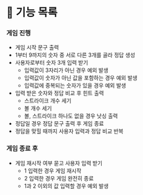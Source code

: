 # 📍 기능 목록

### 게임 진행

- 게임 시작 문구 출력
- 1부터 9까지의 숫자 중 서로 다른 3개를 골라 정답 생성
- 사용자로부터 숫자 3개 입력 받기
  - 입력값이 3자리가 아닌 경우 예외 발생
  - 입력값이 숫자가 아닌 값을 포함하는 경우 예외 발생
  - 입력값에 중복되는 숫자가 있을 경우 예외 발생
- 입력 받은 숫자와 정답 비교 후 힌트 출력
  - 스트라이크 개수 세기
  - 볼 개수 세기
  - 볼, 스트라이크 하나도 없을 경우 낫싱 출력
- 정답일 경우 정답 문구 출력 후 게임 종료
- 정답을 맞힐 때까지 사용자 입력과 정답 비교 반복

### 게임 종료 후

- 게임 재시작 여부 묻고 사용자 입력 받기
  - 1 입력한 경우 게임 재시작
  - 2 입력한 경우 게임 완전히 종료
  - 1과 2 이외의 값 입력할 경우 예외 발생
